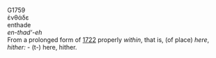 G1759  
ἐνθάδε  
enthade  
*en-thad‘-eh*  
From a prolonged form of [1722](g1722) properly *within*, that is, (of
place) *here*, *hither:* - (t-) here, hither.  
